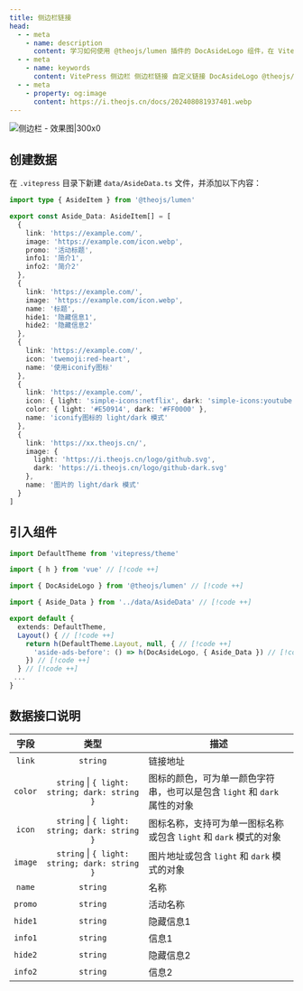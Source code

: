 ```yaml
---
title: 侧边栏链接
head:
  - - meta
    - name: description
      content: 学习如何使用 @theojs/lumen 插件的 DocAsideLogo 组件，在 VitePress 站点的侧边栏添加自定义链接、推广信息或品牌Logo。本指南将引导你配置数据并集成组件，以丰富侧边栏内容和提升用户体验。
  - - meta
    - name: keywords
      content: VitePress 侧边栏 侧边栏链接 自定义链接 DocAsideLogo @theojs/lumen Lumen Vue组件 主题插件 网站定制 推广信息 品牌Logo theojs VitePress插件 Iconify light/dark模式
  - - meta
    - property: og:image
      content: https://i.theojs.cn/docs/202408081937401.webp
---
```


![侧边栏 - 效果图|300x0](https://i.theojs.cn/docs/202408081937401.webp '侧边栏 - 效果图')

## 创建数据

在 `.vitepress` 目录下新建 `data/AsideData.ts` 文件，并添加以下内容：

```ts [.vitepress/data/AsideData.ts]
import type { AsideItem } from '@theojs/lumen'

export const Aside_Data: AsideItem[] = [
  {
    link: 'https://example.com/',
    image: 'https://example.com/icon.webp',
    promo: '活动标题',
    info1: '简介1',
    info2: '简介2'
  },
  {
    link: 'https://example.com/',
    image: 'https://example.com/icon.webp',
    name: '标题',
    hide1: '隐藏信息1',
    hide2: '隐藏信息2'
  },
  {
    link: 'https://example.com/',
    icon: 'twemoji:red-heart',
    name: '使用iconify图标'
  },
  {
    link: 'https://example.com/',
    icon: { light: 'simple-icons:netflix', dark: 'simple-icons:youtube' },
    color: { light: '#E50914', dark: '#FF0000' },
    name: 'iconify图标的 light/dark 模式'
  },
  {
    link: 'https://xx.theojs.cn/',
    image: {
      light: 'https://i.theojs.cn/logo/github.svg',
      dark: 'https://i.theojs.cn/logo/github-dark.svg'
    },
    name: '图片的 light/dark 模式'
  }
]
```

## 引入组件

```ts [.vitepress/theme/index.ts]
import DefaultTheme from 'vitepress/theme'

import { h } from 'vue' // [!code ++]

import { DocAsideLogo } from '@theojs/lumen' // [!code ++]

import { Aside_Data } from '../data/AsideData' // [!code ++]

export default {
  extends: DefaultTheme,
  Layout() { // [!code ++]
    return h(DefaultTheme.Layout, null, { // [!code ++]
      'aside-ads-before': () => h(DocAsideLogo, { Aside_Data }) // [!code ++]
    }) // [!code ++]
  } // [!code ++]
 ...
}
```

## 数据接口说明

|  字段   |                     类型                      | 描述                                                                                                                                                                                  |
| :-----: | :-------------------------------------------: | ------------------------------------------------------------------------------------------------------------------------------------------------------------------------------------- |
| `link`  |                   `string`                    | 链接地址                                                                                                                                                                              |
| `color` | `string` \| `{ light: string; dark: string }` | 图标的颜色，可为单一颜色字符串，也可以是包含 `light` 和 `dark` 属性的对象                                                                                                             |
| `icon`  | `string` \| `{ light: string; dark: string }` | 图标名称，支持<Pill name="iconify 图标" link="https://icon-sets.iconify.design/" icon="line-md:iconify2-static" color="#1769AA" />可为单一图标名称或包含 `light` 和 `dark` 模式的对象 |
| `image` | `string` \| `{ light: string; dark: string }` | 图片地址或包含 `light` 和 `dark` 模式的对象                                                                                                                                           |
| `name`  |                   `string`                    | <Badge text="可选" /> 名称                                                                                                                                                            |
| `promo` |                   `string`                    | <Badge text="可选" /> 活动名称                                                                                                                                                        |
| `hide1` |                   `string`                    | <Badge text="可选" /> 隐藏信息1                                                                                                                                                       |
| `info1` |                   `string`                    | <Badge text="可选" /> 信息1                                                                                                                                                           |
| `hide2` |                   `string`                    | <Badge text="可选" /> 隐藏信息2                                                                                                                                                       |
| `info2` |                   `string`                    | <Badge text="可选" /> 信息2                                                                                                                                                           |
